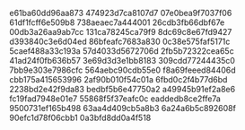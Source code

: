 e61ba60dd96aa873
474923d7ca8107d7
07e0bea9f7037f06
61df1fcff6e509b8
738aeaec7a444001
26cdb3fb66dbf67e
00db3a26aa9ab7cc
131ca78245ca79f9
8dc69c8e67fd9427
d393840c3e6d04ed
86bfeafc7683a830
0c38e575faf5171c
5caef488a33c193a
57d4033d5672706d
2fb5b72322cea65c
41ad24f0fb636b57
3e69d3d3e1bb8183
309cdd77244435c0
7bb9e303e7986cfc
564aebc90cdb55e0
f8a69feeed84406d
cbb175a415653996
2af90b010f54c01a
6fbd0c2f4b77d6bd
2238bd2e42f9da83
bedbf5b6e47750a2
a49945b91ef2a8e6
fc19fad7948e01e7
55868f5f37eafc0c
eaddedb8ce2ffe7a
9500731ef165b498
63aa4d409cb5a8b3
6a24a6b5c892608f
90efc1d78f06cbb1
0a3bfd8dd0a4f518
